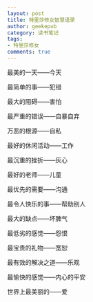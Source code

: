 ```yaml
---
layout: post
title: 特里莎修女智慧语录
author: geekepub
category: 读书笔记
tags: 
- 特里莎修女
comments: true
---
```


最美的一天——今天

最简单的事——犯错

最大的阻碍——害怕

最严重的错误——自暴自弃

万恶的根源——自私

<!-- more -->

最好的休闲活动——工作

最沉重的挫折——灰心

最好的老师——儿童

最优先的需要——沟通

最令人快乐的事——帮助别人

最大的缺点——坏脾气

最低劣的感觉——怨恨

最宝贵的礼物——宽恕

最有效的解决之道——乐观

最愉快的感觉——内心的平安

世界上最美丽的——爱
